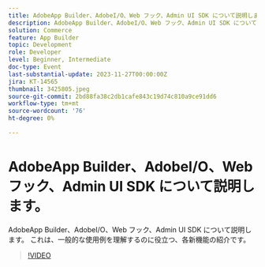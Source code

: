 ```yaml
---
title: AdobeApp Builder、AdobeI/O、Web フック、Admin UI SDK について説明します。
description: AdobeApp Builder、AdobeI/O、Web フック、Admin UI SDK について説明します。  これは、一般的な使用例を理解するのに役立つ、各新機能の紹介です。
solution: Commerce
feature: App Builder
topic: Development
role: Developer
level: Beginner, Intermediate
doc-type: Event
last-substantial-update: 2023-11-27T00:00:00Z
jira: KT-14565
thumbnail: 3425805.jpeg
source-git-commit: 2bd88fa38c2db1cafe843c19d74c810a9ce91dd6
workflow-type: tm+mt
source-wordcount: '76'
ht-degree: 0%

---
```



# AdobeApp Builder、AdobeI/O、Web フック、Admin UI SDK について説明します。

AdobeApp Builder、AdobeI/O、Web フック、Admin UI SDK について説明します。  これは、一般的な使用例を理解するのに役立つ、各新機能の紹介です。

>[!VIDEO](https://video.tv.adobe.com/v/3425805/?learn=on)
